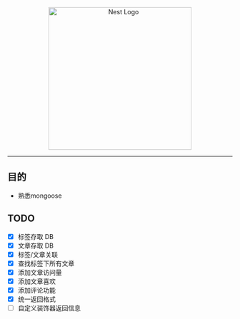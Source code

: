 <!--
 * @file: 
 * @module: 
 * @author:  Allen OYang https://github.com/allenYetu211
 -->


<p align="center">
  <a href="http://nestjs.com/" target="blank"><img src="https://nestjs.com/img/logo_text.svg" width="320" alt="Nest Logo" /></a>
</p>

---

## 目的
- 熟悉mongoose



## TODO
- [x] 标签存取 DB
- [x] 文章存取 DB
- [x] 标签/文章关联 
- [x] 查找标签下所有文章
- [x] 添加文章访问量
- [x] 添加文章喜欢
- [x] 添加评论功能
- [x] 统一返回格式
- [ ] 自定义装饰器返回信息
